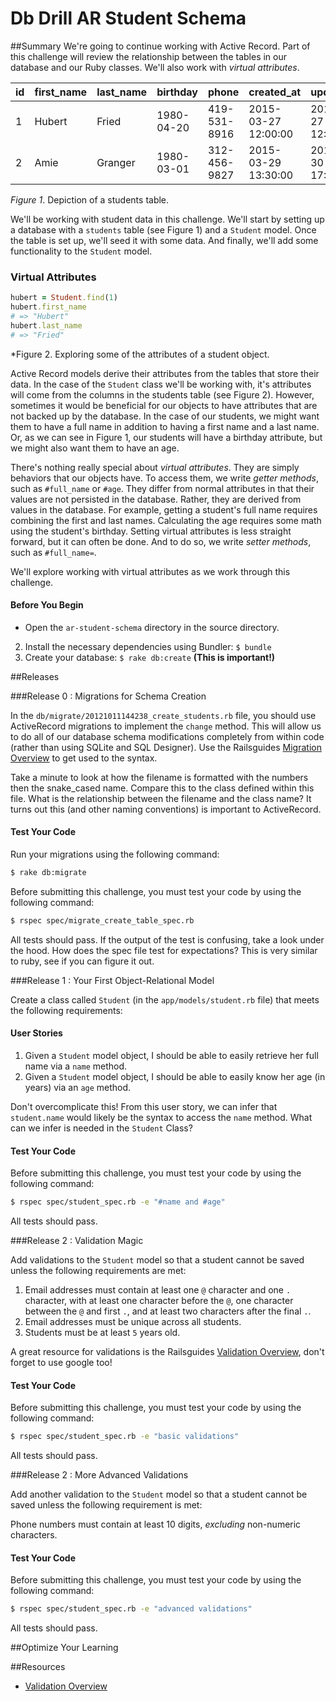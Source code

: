 # Db Drill AR Student Schema 
 
##Summary 
We're going to continue working with Active Record. Part of this challenge will review the relationship between the tables in our database and our Ruby classes.  We'll also work with *virtual attributes*.


| id | first_name | last_name | birthday | phone | created_at | updated_at |
| --- | --- | --- | --- | --- | --- | --- |
|1 | Hubert | Fried | 1980-04-20 | 419-531-8916 | 2015-03-27 12:00:00 | 2015-03-27 12:00:00 |
|2 | Amie | Granger | 1980-03-01 | 312-456-9827 | 2015-03-29 13:30:00 | 2015-03-30 17:45:00 |

*Figure 1*.  Depiction of a students table.

We'll be working with student data in this challenge.  We'll start by setting up a database with a `students` table (see Figure 1) and a `Student` model.  Once the table is set up, we'll seed it with some data.  And finally, we'll add some functionality to the `Student` model.

### Virtual Attributes
```ruby
hubert = Student.find(1)
hubert.first_name
# => "Hubert"
hubert.last_name
# => "Fried"
```
*Figure 2. Exploring some of the attributes of a student object.

Active Record models derive their attributes from the tables that store their data.  In the case of the `Student` class we'll be working with, it's attributes will come from the columns in the students table (see Figure 2). However, sometimes it would be beneficial for our objects to have attributes that are not backed up by the database.  In the case of our students, we might want them to have a full name in addition to having a first name and a last name.  Or, as we can see in Figure 1, our students will have a birthday attribute, but we might also want them to have an age.

There's nothing really special about *virtual attributes*.  They are simply behaviors that our objects have.  To access them, we write *getter methods*, such as `#full_name` or `#age`.  They differ from normal attributes in that their values are not persisted in the database. Rather, they are derived from values in the database.  For example, getting a student's full name requires combining the first and last names.  Calculating the age requires some math using the student's birthday.  Setting virtual attributes is less straight forward, but it can often be done.  And to do so, we write *setter methods*, such as `#full_name=`. 

We'll explore working with virtual attributes as we work through this challenge. 



#### Before You Begin

* Open the `ar-student-schema` directory in the source directory. 
2. Install the necessary dependencies using Bundler: `$ bundle`
3. Create your database: `$ rake db:create`  **(This is important!)**


##Releases

###Release 0 : Migrations for Schema Creation

In the `db/migrate/20121011144238_create_students.rb` file, you should use ActiveRecord migrations to implement the `change` method. This will allow us to do all of our database schema modifications completely from within code (rather than using SQLite and SQL Designer).  Use the Railsguides [Migration Overview](http://guides.rubyonrails.org/v3.2.13/migrations.html) to get used to the syntax.

Take a minute to look at how the filename is formatted with the numbers then the snake_cased name. Compare this to the class defined within this file. What is the relationship between the filename and the class name? It turns out this (and other naming conventions) is important to ActiveRecord.

#### Test Your Code

Run your migrations using the following command:

```bash
$ rake db:migrate
```

Before submitting this challenge, you must test your code by using the following command:

```bash
$ rspec spec/migrate_create_table_spec.rb
```

All tests should pass.  If the output of the test is confusing, take a look under the hood.  How does the spec file test for expectations?  This is very similar to ruby, see if you can figure it out.

###Release 1 : Your First Object-Relational Model

Create a class called `Student` (in the `app/models/student.rb` file) that meets the following requirements:

#### User Stories

1. Given a `Student` model object, I should be able to easily retrieve her full name via a `name` method.
2. Given a `Student` model object, I should be able to easily know her age (in years) via an `age` method.

Don't overcomplicate this!  From this user story, we can infer that `student.name` would likely be the syntax to access the `name` method. 
What can we infer is needed in the `Student` Class?

#### Test Your Code

Before submitting this challenge, you must test your code by using the following command:

```bash
$ rspec spec/student_spec.rb -e "#name and #age"
```

All tests should pass.

###Release 2 : Validation Magic

Add validations to the `Student` model so that a student cannot be saved unless the following requirements are met:

1. Email addresses must contain at least one `@` character and one `.` character, with at least one character before the `@`, one character between the `@` and first `.`, and at least two characters after the final `.`.
2. Email addresses must be unique across all students.
3. Students must be at least `5` years old.

A great resource for validations is the Railsguides [Validation Overview](http://guides.rubyonrails.org/v3.2.13/active_record_validations_callbacks.html), don't forget to use google too!

#### Test Your Code

Before submitting this challenge, you must test your code by using the following command:

```bash
$ rspec spec/student_spec.rb -e "basic validations"
```

All tests should pass.


###Release 2 : More Advanced Validations

Add another validation to the `Student` model so that a student cannot be saved unless the following requirement is met:

Phone numbers must contain at least 10 digits, _excluding_ non-numeric characters.

#### Test Your Code

Before submitting this challenge, you must test your code by using the following command:

```bash
$ rspec spec/student_spec.rb -e "advanced validations"
```

All tests should pass. 


##Optimize Your Learning 

##Resources

* [Validation Overview](http://guides.rubyonrails.org/v3.2.13/active_record_validations_callbacks.html)
